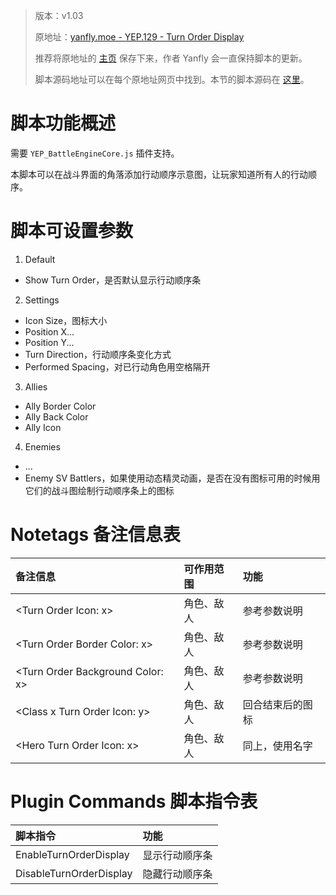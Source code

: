 > 版本：v1.03
>
> 原地址：[yanfly.moe - YEP.129 - Turn Order Display](http://yanfly.moe/2017/03/17/yep-129-turn-order-display-rpg-maker-mv/)
> 
> 推荐将原地址的 [主页](http://yanfly.moe/yep/) 保存下来，作者 Yanfly 会一直保持脚本的更新。
> 
> 脚本源码地址可以在每个原地址网页中找到。本节的脚本源码在 [这里](https://www.dropbox.com/s/b8tm66ybtjvmd1m/YEP_X_TurnOrderDisplay.js?dl=0)。

# 脚本功能概述

需要 `YEP_BattleEngineCore.js` 插件支持。

本脚本可以在战斗界面的角落添加行动顺序示意图，让玩家知道所有人的行动顺序。

# 脚本可设置参数

1. Default

- Show Turn Order，是否默认显示行动顺序条

2. Settings

- Icon Size，图标大小
- Position X...
- Position Y...
- Turn Direction，行动顺序条变化方式
- Performed Spacing，对已行动角色用空格隔开

3. Allies

- Ally Border Color
- Ally Back Color
- Ally Icon

4. Enemies

- ...
- Enemy SV Battlers，如果使用动态精灵动画，是否在没有图标可用的时候用它们的战斗图绘制行动顺序条上的图标

# Notetags 备注信息表

备注信息|可作用范围|功能
:-|:-|:-
&lt;Turn Order Icon: x>|角色、敌人|参考参数说明
&lt;Turn Order Border Color: x>|角色、敌人|参考参数说明
&lt;Turn Order Background Color: x>|角色、敌人|参考参数说明
&lt;Class x Turn Order Icon: y>|角色、敌人|回合结束后的图标
&lt;Hero Turn Order Icon: x>|角色、敌人|同上，使用名字

# Plugin Commands 脚本指令表

脚本指令|功能
:-|:-
EnableTurnOrderDisplay            |显示行动顺序条
DisableTurnOrderDisplay           |隐藏行动顺序条
